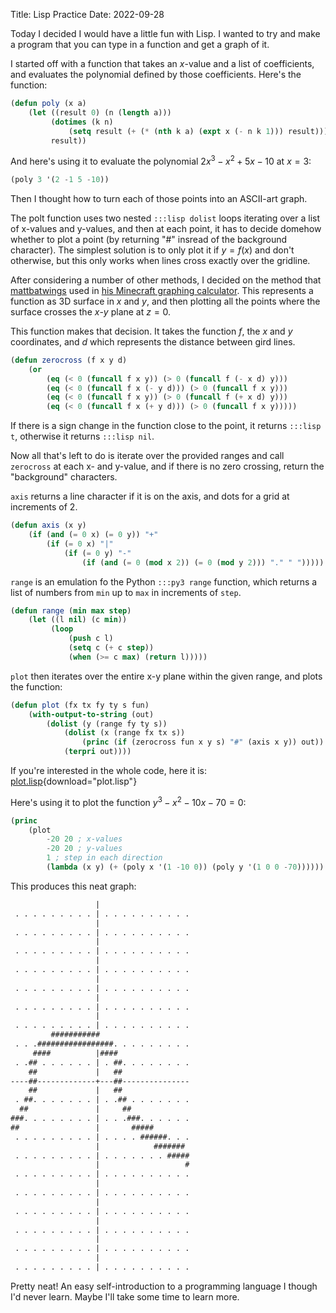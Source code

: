 Title: Lisp Practice
Date: 2022-09-28

Today I decided I would have a little fun with Lisp. I wanted to try and make a program that you can type in a function and get a graph of it.

I started off with a function that takes an $x$-value and a list of coefficients, and evaluates the polynomial defined by those coefficients. Here's the function:

```lisp
(defun poly (x a)
    (let ((result 0) (n (length a)))
         (dotimes (k n)
             (setq result (+ (* (nth k a) (expt x (- n k 1))) result)))
         result))
```

And here's using it to evaluate the polynomial $2x^3 - x^2 + 5x - 10$ at $x=3$:

```lisp
(poly 3 '(2 -1 5 -10))
```

Then I thought how to turn each of those points into an ASCII-art graph.

The polt function uses two nested `:::lisp dolist` loops iterating over a list of x-values and y-values, and then at each point, it has to decide domehow whether to plot a point (by returning "#" insread of the background character). The simplest solution is to only plot it if $y = f(x)$ and don't otherwise, but this only works when lines cross exactly over the gridline.

After considering a number of other methods, I decided on the method that [mattbatwings](https://www.youtube.com/c/Mattbatwings) used in [his Minecraft graphing calculator](https://www.youtube.com/watch?v=EvvWOaLgKVU). This represents a function as 3D surface in $x$ and $y$, and then plotting all the points where the surface crosses the $x$-$y$ plane at $z=0$.

This function makes that decision. It takes the function $f$, the $x$ and $y$ coordinates, and $d$ which represents the distance between gird lines.

```lisp
(defun zerocross (f x y d)
    (or
        (eq (< 0 (funcall f x y)) (> 0 (funcall f (- x d) y)))
        (eq (< 0 (funcall f x (- y d))) (> 0 (funcall f x y)))
        (eq (< 0 (funcall f x y)) (> 0 (funcall f (+ x d) y)))
        (eq (< 0 (funcall f x (+ y d))) (> 0 (funcall f x y)))))
```

If there is a sign change in the function close to the point, it returns `:::lisp t`, otherwise it returns `:::lisp nil`.

Now all that's left to do is iterate over the provided ranges and call `zerocross` at each x- and y-value, and if there is no zero crossing, return the "background" characters.

`axis` returns a line character if it is on the axis, and dots for a grid at increments of 2.

```lisp
(defun axis (x y)
    (if (and (= 0 x) (= 0 y)) "+"
        (if (= 0 x) "|"
            (if (= 0 y) "-"
                (if (and (= 0 (mod x 2)) (= 0 (mod y 2))) "." " ")))))
```

`range` is an emulation fo the Python `:::py3 range` function, which returns a list of numbers from `min` up to `max` in increments of `step`.

```lisp
(defun range (min max step)
    (let ((l nil) (c min))
         (loop
             (push c l)
             (setq c (+ c step))
             (when (>= c max) (return l)))))
```

`plot` then iterates over the entire x-y plane within the given range, and plots the function:

```lisp
(defun plot (fx tx fy ty s fun)
    (with-output-to-string (out)
        (dolist (y (range fy ty s))
            (dolist (x (range fx tx s))
                (princ (if (zerocross fun x y s) "#" (axis x y)) out))
            (terpri out))))
```

If you're interested in the whole code, here it is: [plot.lisp]({attach}plot.lisp){download="plot.lisp"}

Here's using it to plot the function $y^3-x^2-10x-70=0$:

```lisp
(princ
    (plot
        -20 20 ; x-values
        -20 20 ; y-values
        1 ; step in each direction
        (lambda (x y) (+ (poly x '(1 -10 0)) (poly y '(1 0 0 -70))))))
```

This produces this neat graph:

```txt
                   |                    
 . . . . . . . . . | . . . . . . . . . .
                   |                    
 . . . . . . . . . | . . . . . . . . . .
                   |                    
 . . . . . . . . . | . . . . . . . . . .
                   |                    
 . . . . . . . . . | . . . . . . . . . .
                   |                    
 . . . . . . . . . | . . . . . . . . . .
                   |                    
 . . . . . . . . . | . . . . . . . . . .
                   |                    
 . . . . . . . . . | . . . . . . . . . .
         ###########                    
 . . .#################. . . . . . . . .
     ####          |####                
 . .## . . . . . . | . ##. . . . . . . .
    ##             |   ##               
----##-------------+---##---------------
    ##             |   ##               
 . ##. . . . . . . | . .## . . . . . . .
  ##               |     ##             
###. . . . . . . . | . . .###. . . . . .
##                 |       #####        
 . . . . . . . . . | . . . . ######. . .
                   |            ####### 
 . . . . . . . . . | . . . . . . . #####
                   |                   #
 . . . . . . . . . | . . . . . . . . . .
                   |                    
 . . . . . . . . . | . . . . . . . . . .
                   |                    
 . . . . . . . . . | . . . . . . . . . .
                   |                    
 . . . . . . . . . | . . . . . . . . . .
                   |                    
 . . . . . . . . . | . . . . . . . . . .
                   |                    
 . . . . . . . . . | . . . . . . . . . .
```

Pretty neat! An easy self-introduction to a programming language I though I'd never learn. Maybe I'll take some time to learn more.
